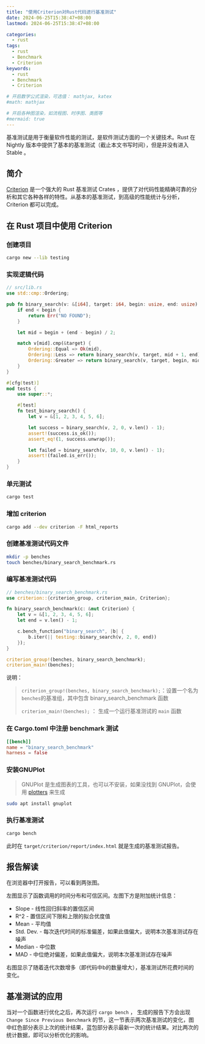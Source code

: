 ```yaml
---
title: "使用Criterion对Rust代码进行基准测试"
date: 2024-06-25T15:38:47+08:00
lastmod: 2024-06-25T15:38:47+08:00

categories:
  - rust
tags:
  - rust
  - Benchmark
  - Criterion
keywords: 
  - rust
  - Benchmark
  - Criterion

# 开启数学公式渲染，可选值： mathjax, katex
#math: mathjax

# 开启各种图渲染，如流程图、时序图、类图等
#mermaid: true
---
```


基准测试是用于衡量软件性能的测试，是软件测试方面的一个关键技术。Rust 在 Nightly 版本中提供了基本的基准测试（截止本文书写时间），但是并没有进入 Stable 。

<!--more-->

## 简介

[Criterion](https://crates.io/crates/criterion) 是一个强大的 Rust 基准测试 Crates ，提供了对代码性能精确可靠的分析和其它各种各样的特性。从基本的基准测试，到高级的性能统计与分析，Criterion 都可以完成。

## 在 Rust 项目中使用 Criterion

### 创建项目

```bash
cargo new --lib testing 
```

### 实现逻辑代码

```rust 
// src/lib.rs 
use std::cmp::Ordering;

pub fn binary_search(v: &[i64], target: i64, begin: usize, end: usize) -> Result<usize, &str> {
    if end < begin {
        return Err("NO FOUND");
    }

    let mid = begin + (end - begin) / 2;

    match v[mid].cmp(&target) {
        Ordering::Equal => Ok(mid),
        Ordering::Less => return binary_search(v, target, mid + 1, end),
        Ordering::Greater => return binary_search(v, target, begin, mid - 1),
    }
}

#[cfg(test)]
mod tests {
    use super::*;

    #[test]
    fn test_binary_search() {
        let v = &[1, 2, 3, 4, 5, 6];

        let success = binary_search(v, 2, 0, v.len() - 1);
        assert!(success.is_ok());
        assert_eq!(1, success.unwrap());

        let failed = binary_search(v, 10, 0, v.len() - 1);
        assert!(failed.is_err());
    }
}
```

### 单元测试 

```bash
cargo test 
```

### 增加 criterion 

```bash
cargo add --dev criterion -F html_reports
```

### 创建基准测试代码文件

```bash
mkdir -p benches
touch benches/binary_search_benchmark.rs
```

### 编写基准测试代码

```rust
// benches/binary_search_benchmark.rs
use criterion::{criterion_group, criterion_main, Criterion};

fn binary_search_benchmark(c: &mut Criterion) {
    let v = &[1, 2, 3, 4, 5, 6];
    let end = v.len() - 1;

    c.bench_function("binary_search", |b| {
        b.iter(|| testing::binary_search(v, 2, 0, end))
    });
}

criterion_group!(benches, binary_search_benchmark);
criterion_main!(benches);
```
说明：

> `criterion_group!(benches, binary_search_benchmark);`：设置一个名为`benches`的基准组，其中包含 binary_search_benchmark 函数
>
> `criterion_main!(benches);` ： 生成一个运行基准测试的 `main` 函数


### 在 Cargo.toml 中注册 benchmark 测试

```toml
[[bench]]
name = "binary_search_benchmark"
harness = false
```

### 安装GNUPlot

> GNUPlot 是生成图表的工具，也可以不安装，如果没找到 GNUPlot，会使用 [plotters](https://crates.io/crates/plotters) 来生成

```bash
sudo apt install gnuplot
```

### 执行基准测试

```bash
cargo bench
```

此时在 `target/criterion/report/index.html` 就是生成的基准测试报告。

## 报告解读 

在浏览器中打开报告，可以看到两张图。

左图显示了函数调用的时间分布和可信区间。左图下方是附加统计信息：


* Slope - 线性回归斜率的置信区间
* R^2 - 置信区间下限和上限的拟合优度值
* Mean - 平均值
* Std. Dev. - 每次迭代时间的标准偏差，如果此值偏大，说明本次基准测试存在噪声
* Median - 中位数
* MAD - 中位绝对偏差，如果此值偏大，说明本次基准测试存在噪声


右图显示了随着迭代次数增多（即代码中b的数量增大），基准测试所花费时间的变化。

## 基准测试的应用

当对一个函数进行优化之后，再次运行 `cargo bench` ， 生成的报告下方会出现 `Change Since Previous Benchmark` 的节，这一节表示两次基准测试的变化，图中红色部分表示上次的统计结果，蓝包部分表示最新一次的统计结果。对比两次的统计数据，即可以分析优化的影响。